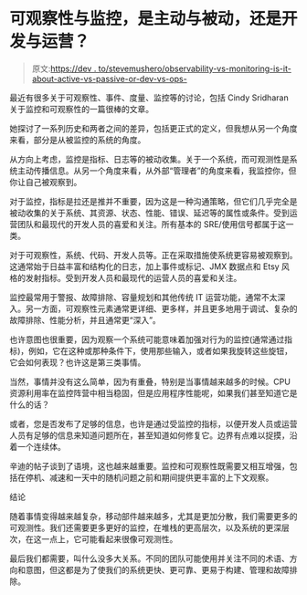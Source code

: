 # 可观察性与监控，是主动与被动，还是开发与运营？

> 原文:[https://dev . to/stevemushero/observability-vs-monitoring-is-it-about-active-vs-passive-or-dev-vs-ops-](https://dev.to/stevemushero/observability-vs-monitoring-is-it-about-active-vs-passive-or-dev-vs-ops-)

最近有很多关于可观察性、事件、度量、监控等的讨论，包括 Cindy Sridharan 关于监控和可观察性的一篇很棒的文章。

她探讨了一系列历史和两者之间的差异，包括更正式的定义，但我想从另一个角度来看，部分是从被监控的系统的角度。

从方向上考虑，监控是指标、日志等的被动收集。关于一个系统，而可观测性是系统主动传播信息。从另一个角度来看，从外部“管理者”的角度来看，我监控你，但你让自己被观察到。

对于监控，指标是拉还是推并不重要，因为这是一种沟通策略，但它们几乎完全是被动收集的关于系统、其资源、状态、性能、错误、延迟等的属性或条件。受到运营团队和最现代的开发人员的喜爱和关注。所有基本的 SRE/使用信号都属于这一类。

对于可观察性，系统、代码、开发人员等。正在采取措施使系统更容易被观察到。这通常始于日益丰富和结构化的日志，加上事件或标记、JMX 数据点和 Etsy 风格的发射指标。受到开发人员和最现代的运营人员的喜爱和关注。

监控最常用于警报、故障排除、容量规划和其他传统 IT 运营功能，通常不太深入。另一方面，可观察性元素通常更详细、更多样，并且更多地用于调试、复杂的故障排除、性能分析，并且通常更“深入”。

也许意图也很重要，因为观察一个系统可能意味着加强对行为的监控(通常通过指标)，例如，它在这种或那种条件下，使用那些输入，或者如果我旋转这些旋钮，它会如何表现？也许这是第三类事情。

当然，事情并没有这么简单，因为有重叠，特别是当事情越来越多的时候。CPU 资源利用率在监控阵营中相当稳固，但是应用程序性能呢，如果我们甚至知道它是什么的话？

或者，您是否发布了足够的信息，也许是通过受监控的指标，以便开发人员或运营人员有足够的信息来知道问题所在，甚至知道如何修复它。边界有点难以捉摸，沿着一个连续体。

辛迪的帖子谈到了语境，这也越来越重要。监控和可观察性既需要又相互增强，包括在停机、减速和一天中的随机问题之前和期间提供更丰富的上下文观察。

结论

随着事情变得越来越复杂，移动部件越来越多，尤其是更加分散，我们需要更多的可观测性。我们还需要更多更好的监控，在堆栈的更高层次，以及系统的更深层次，在这一点上，它可能看起来很像可观测性。

最后我们都需要，叫什么没多大关系。不同的团队可能使用并关注不同的术语、方向和意图，但这都是为了使我们的系统更快、更可靠、更易于构建、管理和故障排除。